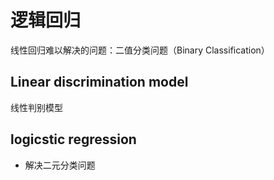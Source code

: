 # 逻辑回归

线性回归难以解决的问题：二值分类问题（Binary Classification）

## Linear discrimination model

线性判别模型

## logicstic regression

- 解决二元分类问题
